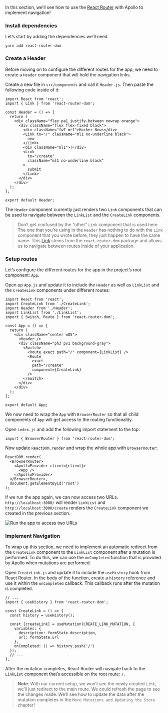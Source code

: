 In this section, we’ll see how to use the [React Router](https://github.com/ReactTraining/react-router) with Apollo to implement navigation!

### Install dependencies

Let’s start by adding the dependencies we’ll need.

    yarn add react-router-dom

### Create a Header

Before moving on to configure the different routes for the app, we need to create a `Header` component that will hold the navigation links.

Create a new file in `src/components` and call it `Header.js`. Then paste the following code inside of it:

    import React from 'react';
    import { Link } from 'react-router-dom';

    const Header = () => {
      return (
        <div className="flex pa1 justify-between nowrap orange">
          <div className="flex flex-fixed black">
            <div className="fw7 mr1">Hacker News</div>
            <Link to="/" className="ml1 no-underline black">
              new
            </Link>
            <div className="ml1">|</div>
            <Link
              to="/create"
              className="ml1 no-underline black"
            >
              submit
            </Link>
          </div>
        </div>
      );
    };

    export default Header;

The `Header` component currently just renders two `Link` components that can be used to navigate between the `LinkList` and the `CreateLink` components.

> Don’t get confused by the “other” `Link` component that is used here. The one that you’re using in the `Header` has nothing to do with the `Link` component that you wrote before, they just happen to have the same name. This [Link](https://github.com/ReactTraining/react-router/blob/master/packages/react-router-dom/docs/api/Link.md) stems from the `react-router-dom` package and allows us to navigate between routes inside of your application.

### Setup routes

Let’s configure the different routes for the app in the project’s root component: `App`.

Open up `App.js` and update it to include the `Header` as well as `LinkList` and the `CreateLink` components under different routes:

    import React from 'react';
    import CreateLink from './CreateLink';
    import Header from './Header';
    import LinkList from './LinkList';
    import { Switch, Route } from 'react-router-dom';

    const App = () => {
      return (
        <div className="center w85">
          <Header />
          <div className="ph3 pv1 background-gray">
            <Switch>
              <Route exact path="/" component={LinkList} />
              <Route
                exact
                path="/create"
                component={CreateLink}
              />
            </Switch>
          </div>
        </div>
      );
    };

    export default App;

We now need to wrap the `App` with `BrowserRouter` so that all child components of `App` will get access to the routing functionality.

Open `index.js` and add the following import statement to the top:

    import { BrowserRouter } from 'react-router-dom';

Now update `ReactDOM.render` and wrap the whole app with `BrowserRouter`:

    ReactDOM.render(
      <BrowserRouter>
        <ApolloProvider client={client}>
          <App />
        </ApolloProvider>
      </BrowserRouter>,
      document.getElementById('root')
    );

If we run the app again, we can now access two URLs. `http://localhost:3000/` will render `LinkList` and `http://localhost:3000/create` renders the `CreateLink` component we created in the previous section.

![Run the app to access two URLs](https://imgur.com/ZhOECZf.png)

### Implement Navigation

To wrap up this section, we need to implement an automatic redirect from the `CreateLink` component to the `LinkList` component after a mutation is performed. To do this, we can use the `onCompleted` function that is provided by Apollo when mutations are performed.

Open `CreateLink.js` and update it to include the `useHistory` hook from React Router. In the body of the function, create a `history` reference and use it within the `onCompleted` callback. This callback runs after the mutation is completed.

    // ...
    import { useHistory } from 'react-router-dom';

    const CreateLink = () => {
      const history = useHistory();

      const [createLink] = useMutation(CREATE_LINK_MUTATION, {
        variables: {
          description: formState.description,
          url: formState.url
        },
        onCompleted: () => history.push('/')
      });
      // ...
    };

After the mutation completes, React Router will navigate back to the `LinkList` component that’s accessible on the root route: `/`.

> **Note**: With our current setup, we won’t see the newly created `Link`, we’ll just redirect to the main route. We could refresh the page to see the changes made. We’ll see how to update the data after the mutation completes in the `More Mutations and Updating the Store` chapter!
